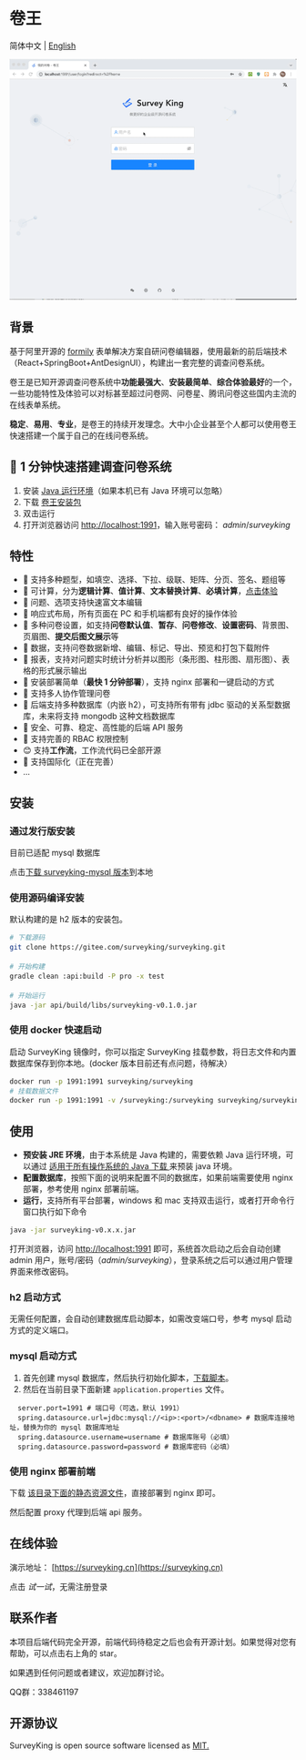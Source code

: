 # 卷王

简体中文 | [English](./README.en-us.md)

![preview-surveyking](./docs/preview.gif)

## 背景

基于阿里开源的 [formily](https://github.com/alibaba/formily) 表单解决方案自研问卷编辑器，使用最新的前后端技术（React+SpringBoot+AntDesignUI），构建出一套完整的调查问卷系统。

卷王是已知开源调查问卷系统中**功能最强大**、**安装最简单**、**综合体验最好**的一个，一些功能特性及体验可以对标甚至超过问卷网、问卷星、腾讯问卷这些国内主流的在线表单系统。

**稳定**、**易用**、**专业**，是卷王的持续开发理念。大中小企业甚至个人都可以使用卷王快速搭建一个属于自己的在线问卷系统。

## 🚀 1 分钟快速搭建调查问卷系统

1. 安装 [Java 运行环境](https://www.java.com/zh-CN/download/manual.jsp)（如果本机已有 Java 环境可以忽略）
2. 下载 [卷王安装包](https://gitee.com/surveyking/surveyking/attach_files/864427/download/surveyking-h2-v0.2.0.jar)
3. 双击运行
4. 打开浏览器访问 [http://localhost:1991](http://localhost:1991)，输入账号密码： *admin*/*surveyking*

## 特性

- 🥇 支持多种题型，如填空、选择、下拉、级联、矩阵、分页、签名、题组等
- 🎉 可计算，分为**逻辑计算**、**值计算**、**文本替换计算**、**必填计算**，[点击体验](https://surveyking.cn/s/logic8)
- 🦋 问题、选项支持快速富文本编辑
- 🥊 响应式布局，所有页面在 PC 和手机端都有良好的操作体验
- 🥂 多种问卷设置，如支持**问卷默认值**、**暂存**、**问卷修改**、**设置密码**、背景图、页眉图、**提交后图文展示**等
- 🎇 数据，支持问卷数据新增、编辑、标记、导出、预览和打包下载附件
- 🎨 报表，支持对问题实时统计分析并以图形（条形图、柱形图、扇形图）、表格的形式展示输出
- 🚀 安装部署简单（**最快 1 分钟部署**），支持 nginx 部署和一键启动的方式
- 👬 支持多人协作管理问卷
- 🎁 后端支持多种数据库（内嵌 h2），可支持所有带有 jdbc 驱动的关系型数据库，未来将支持 mongodb 这种文档数据库
- 🐯 安全、可靠、稳定、高性能的后端 API 服务
- 🙆 支持完善的 RBAC 权限控制
- 😊 支持**工作流**，工作流代码已全部开源
- 🌈 支持国际化（正在完善）
- ...

## 安装

### 通过发行版安装

目前已适配 mysql 数据库

<!-- 点击[下载 surveyking-h2 版本](https://gitee.com/surveyking/surveyking/attach_files/948414/download/surveyking-h2-v0.2.1.jar)到本地 -->

点击[下载 surveyking-mysql 版本](https://gitee.com/surveyking/surveyking/attach_files/971784/download/surveyking-v0.3.0-beta.2.jar)到本地

### 使用源码编译安装

默认构建的是 h2 版本的安装包。

```bash
# 下载源码
git clone https://gitee.com/surveyking/surveyking.git

# 开始构建
gradle clean :api:build -P pro -x test

# 开始运行
java -jar api/build/libs/surveyking-v0.1.0.jar
```

### 使用 docker 快速启动

启动 SurveyKing 镜像时，你可以指定 SurveyKing 挂载参数，将日志文件和内置数据库保存到你本地。(docker 版本目前还有点问题，待解决）

```bash
docker run -p 1991:1991 surveyking/surveyking
# 挂载数据文件
docker run -p 1991:1991 -v /surveyking:/surveyking surveyking/surveyking
```

## 使用

- **预安装 JRE 环境**，由于本系统是 Java 构建的，需要依赖 Java 运行环境，可以通过 [适用于所有操作系统的 Java 下载
  ](https://www.java.com/zh-CN/download/manual.jsp) 来预装 java 环境。
- **配置数据库**，按照下面的说明来配置不同的数据库，如果前端需要使用 nginx 部署，参考使用 nginx 部署前端。
- **运行**，支持所有平台部署，windows 和 mac 支持双击运行，或者打开命令行窗口执行如下命令

```bash
java -jar surveyking-v0.x.x.jar
```

打开浏览器，访问 [http://localhost:1991](http://localhost:1991) 即可，系统首次启动之后会自动创建 admin 用户，账号/密码（*admin/surveyking*），登录系统之后可以通过用户管理界面来修改密码。

### h2 启动方式

无需任何配置，会自动创建数据库启动脚本，如需改变端口号，参考 mysql 启动方式的定义端口。

### mysql 启动方式

1. 首先创建 mysql 数据库，然后执行初始化脚本，[下载脚本](https://gitee.com/surveyking/surveyking/blob/master/rdbms/src/main/resources/scripts/init-mysql.sql)。
2. 然后在当前目录下面新建 `application.properties` 文件。

```properties
  server.port=1991 # 端口号（可选，默认 1991）
  spring.datasource.url=jdbc:mysql://<ip>:<port>/<dbname> # 数据库连接地址，替换为你的 mysql 数据库地址
  spring.datasource.username=username # 数据库账号（必填）
  spring.datasource.password=password # 数据库密码（必填）
```

### 使用 nginx 部署前端

下载 [该目录下面的静态资源文件](https://gitee.com/surveyking/surveyking/tree/master/api/src/main/resources/static)，直接部署到 nginx 即可。

然后配置 proxy 代理到后端 api 服务。

## 在线体验

演示地址： [https://surveyking.cn](https://surveyking.cn)

点击 *试一试*，无需注册登录

## 联系作者

本项目后端代码完全开源，前端代码待稳定之后也会有开源计划。如果觉得对您有帮助，可以点击右上角的 star。

如果遇到任何问题或者建议，欢迎加群讨论。

<div>
 QQ群：338461197
</div>

## 开源协议

SurveyKing is open source software licensed as
[MIT.](https://github.com/javahuang/SurveyKing/blob/master/LICENSE)
